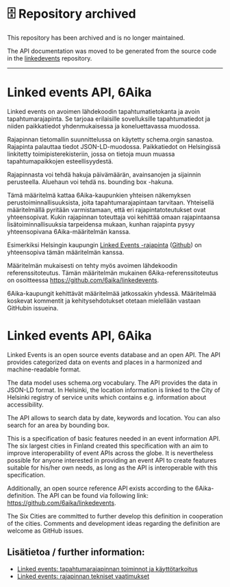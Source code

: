 # 🗄️ Repository archived

This repository has been archived and is no longer maintained.

The API documentation was moved to be generated from the source code in the [linkedevents](https://github.com/City-of-Helsinki/linkedevents) repository.

---

# Linked events API, 6Aika

Linked events on avoimen lähdekoodin tapahtumatietokanta ja avoin tapahtumarajapinta. Se tarjoaa erilaisille sovelluksille tapahtumatiedot ja niiden paikkatiedot yhdenmukaisessa ja koneluettavassa muodossa.

Rajapinnan tietomallin suunnittelussa on käytetty schema.orgin sanastoa. Rajapinta palauttaa tiedot JSON-LD-muodossa. Paikkatiedot on Helsingissä linkitetty toimipisterekisteriin, jossa on tietoja muun muassa tapahtumapaikkojen esteellisyydestä.

Rajapinnasta voi tehdä hakuja päivämäärän, avainsanojen ja sijainnin perusteella. Aluehaun voi tehdä ns. bounding box -hakuna.

Tämä määritelmä kattaa 6Aika-kaupunkien yhteisen näkemyksen perustoiminnallisuuksista, joita tapahtumarajapintaan tarvitaan. Yhteisellä määritelmällä pyritään varmistamaan, että eri rajapintatoteutukset ovat yhteensopivat. Kukin rajapinnan toteuttaja voi kehittää omaan rajapintaansa lisätoiminnallisuuksia tarpeidensa mukaan, kunhan rajapinta pysyy yhteensopivana 6Aika-määritelmän kanssa.

Esimerkiksi Helsingin kaupungin [Linked Events -rajapinta](http://api.hel.fi/linkedevents/v1/) ([Github](https://github.com/City-of-Helsinki/linkedevents)) on yhteensopiva tämän määritelmän kanssa.

Määritelmän mukaisesti on tehty myös avoimen lähdekoodin referenssitoteutus. Tämän määritelmän mukainen 6Aika-referenssitoteutus on osoitteessa https://github.com/6aika/linkedevents.

6Aika-kaupungit kehittävät määritelmää jatkossakin yhdessä. Määritelmää koskevat kommentit ja kehitysehdotukset otetaan mielellään vastaan GitHubin issueina.

# Linked events API, 6Aika

Linked Events is an open source events database and an open API. The API provides categorized data on events and places in a harmonized and machine-readable format.

The data model uses schema.org vocabulary. The API provides the data in JSON-LD format. In Helsinki, the location information is linked to the City of Helsinki registry of service units which contains e.g. information about accessibility.

The API allows to search data by date, keywords and location. You can also search for an area by bounding box.

This is a specification of basic features needed in an event information API. 
The six largest cities in Finland created this specification with an aim to improve interoperability of event APIs across the globe. It is nevertheless possible for anyone interested in providing an event API to create features suitable for his/her own needs, as long as the API is interoperable with this specification.

Additionally, an open source reference API exists according to the 6Aika-definition. The API can be found via following link: https://github.com/6aika/linkedevents.

The Six Cities are committed to further develop this definition in cooperation of the cities. Comments and development ideas regarding the definition are welcome as GitHub issues.

## Lisätietoa / further information:

* [Linked events: tapahtumarajapinnan toiminnot ja käyttötarkoitus](https://docs.google.com/document/d/1prnzkICV1x8GZqE9W90ILfRUN-Tc9pKQnpjI7weuoLU/edit)
* [Linked events: rajapinnan tekniset vaatimukset](https://docs.google.com/document/d/1aAgsrVrrDrp272etJStolCTEg2jxDsWAvqe1pApoyDk/edit)
